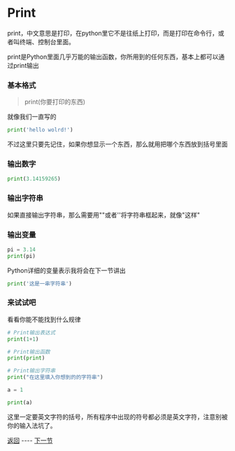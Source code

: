 # Print

print，中文意思是打印，在python里它不是往纸上打印，而是打印在命令行，或者叫终端、控制台里面。

print是Python里面几乎万能的输出函数，你所用到的任何东西，基本上都可以通过print输出

### 基本格式

>print(你要打印的东西)

就像我们一直写的

```Python
print('hello wolrd!')
```

不过这里只要先记住，如果你想显示一个东西，那么就用把哪个东西放到括号里面

### 输出数字

```Python
print(3.14159265)
```

### 输出字符串

如果直接输出字符串，那么需要用""或者''将字符串框起来，就像"这样"

### 输出变量

```Python
pi = 3.14
print(pi)
```

Python详细的变量表示我将会在下一节讲出

```Python
print('这是一串字符串')
```

### 来试试吧

看看你能不能找到什么规律

```Python
# Print输出表达式
print(1+1)

# Print输出函数
print(print)

# Print输出字符串
print("在这里填入你想到的的字符串")

a = 1

print(a)

```

这里一定要英文字符的括号，所有程序中出现的符号都必须是英文字符，注意别被你的输入法坑了。

[返回](/doc/Python入门) ---- [下一节](/doc/Pyhton入门_2)